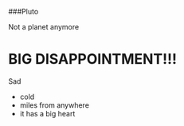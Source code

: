###Pluto

Not a planet anymore

# BIG DISAPPOINTMENT!!!

Sad
  - cold
  - miles from anywhere
  - it has a big heart

